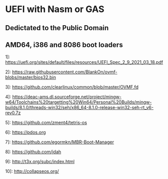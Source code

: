 UEFI with Nasm  or GAS
======================

Dedictated to the Public Domain
-------------------------------


AMD64, i386 and 8086 boot loaders
---------------------------------


1]: https://uefi.org/sites/default/files/resources/UEFI_Spec_2_9_2021_03_18.pdf

2]: https://raw.githubusercontent.com/BlankOn/ovmf-blobs/master/bios32.bin

3]: https://github.com/clearlinux/common/blob/master/OVMF.fd

4]: https://deac-ams.dl.sourceforge.net/project/mingw-w64/Toolchains%20targetting%20Win64/Personal%20Builds/mingw-builds/8.1.0/threads-win32/seh/x86_64-8.1.0-release-win32-seh-rt_v6-rev0.7z

5]: https://github.com/zment4/tetris-os

6]: https://pdos.org

7]: https://github.com/egormkn/MBR-Boot-Manager

8]: https://github.com/jdah

9]: http://t3x.org/subc/index.html

10]: http://collapseos.org/


